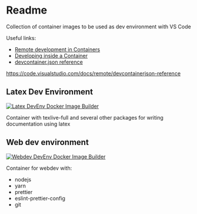 # Readme

Collection of container images to be used as dev environment with VS Code

Useful links:
- [Remote development in Containers](https://code.visualstudio.com/docs/remote/containers-tutorial)
- [Developing inside a Container](https://code.visualstudio.com/docs/remote/containers#_getting-started)
- [devcontainer.json reference](https://code.visualstudio.com/docs/remote/devcontainerjson-reference)


https://code.visualstudio.com/docs/remote/devcontainerjson-reference

## Latex Dev Environment

[![Latex DevEnv Docker Image Builder](https://github.com/OlmoBarberis/devcontainers/actions/workflows/docker-image-latex.yml/badge.svg)](https://github.com/OlmoBarberis/devcontainers/actions/workflows/docker-image-latex.yml)

Container with texlive-full and several other packages for writing documentation using latex 

## Web dev environment

[![Webdev DevEnv Docker Image Builder](https://github.com/OlmoBarberis/devcontainers/actions/workflows/docker-image-webdev.yml/badge.svg)](https://github.com/OlmoBarberis/devcontainers/actions/workflows/docker-image-webdev.yml)

Container for webdev with:
- nodejs
- yarn
- prettier
- eslint-prettier-config
- git
